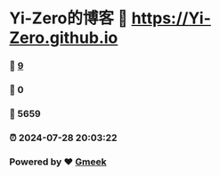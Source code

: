 # Yi-Zero的博客 :link: https://Yi-Zero.github.io 
### :page_facing_up: [9](https://Yi-Zero.github.io/tag.html) 
### :speech_balloon: 0 
### :hibiscus: 5659 
### :alarm_clock: 2024-07-28 20:03:22 
### Powered by :heart: [Gmeek](https://github.com/Meekdai/Gmeek)
